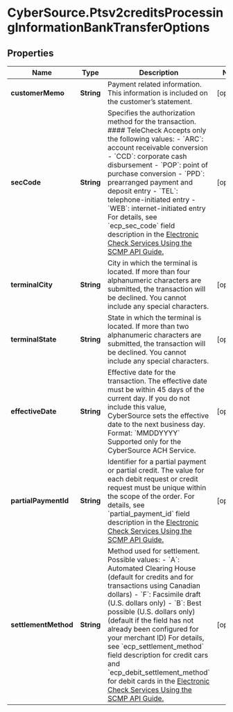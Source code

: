 # CyberSource.Ptsv2creditsProcessingInformationBankTransferOptions

## Properties
Name | Type | Description | Notes
------------ | ------------- | ------------- | -------------
**customerMemo** | **String** | Payment related information.  This information is included on the customer’s statement.  | [optional] 
**secCode** | **String** | Specifies the authorization method for the transaction.  #### TeleCheck Accepts only the following values: - &#x60;ARC&#x60;: account receivable conversion - &#x60;CCD&#x60;: corporate cash disbursement - &#x60;POP&#x60;: point of purchase conversion - &#x60;PPD&#x60;: prearranged payment and deposit entry - &#x60;TEL&#x60;: telephone-initiated entry - &#x60;WEB&#x60;: internet-initiated entry  For details, see &#x60;ecp_sec_code&#x60; field description in the [Electronic Check Services Using the SCMP API Guide.](https://apps.cybersource.com/library/documentation/dev_guides/EChecks_SCMP_API/html/)  | [optional] 
**terminalCity** | **String** | City in which the terminal is located. If more than four alphanumeric characters are submitted, the transaction will be declined.  You cannot include any special characters.  | [optional] 
**terminalState** | **String** | State in which the terminal is located. If more than two alphanumeric characters are submitted, the transaction will be declined.  You cannot include any special characters.  | [optional] 
**effectiveDate** | **String** | Effective date for the transaction. The effective date must be within 45 days of the current day. If you do not include this value, CyberSource sets the effective date to the next business day.  Format: &#x60;MMDDYYYY&#x60;  Supported only for the CyberSource ACH Service.  | [optional] 
**partialPaymentId** | **String** | Identifier for a partial payment or partial credit.  The value for each debit request or credit request must be unique within the scope of the order. For details, see &#x60;partial_payment_id&#x60; field description in the [Electronic Check Services Using the SCMP API Guide.](https://apps.cybersource.com/library/documentation/dev_guides/EChecks_SCMP_API/html/)  | [optional] 
**settlementMethod** | **String** | Method used for settlement.  Possible values: - &#x60;A&#x60;: Automated Clearing House (default for credits and for transactions using Canadian dollars) - &#x60;F&#x60;: Facsimile draft (U.S. dollars only) - &#x60;B&#x60;: Best possible (U.S. dollars only) (default if the field has not already been configured for your merchant ID)  For details, see &#x60;ecp_settlement_method&#x60; field description for credit cars and &#x60;ecp_debit_settlement_method&#x60; for debit cards in the [Electronic Check Services Using the SCMP API Guide.](https://apps.cybersource.com/library/documentation/dev_guides/EChecks_SCMP_API/html/)  | [optional] 


